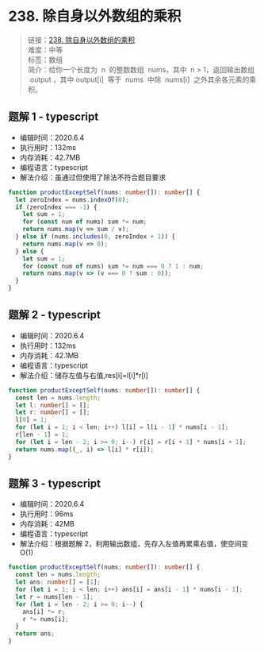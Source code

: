 # 238. 除自身以外数组的乘积

> 链接：[238. 除自身以外数组的乘积](https://leetcode-cn.com/problems/product-of-array-except-self/)  
> 难度：中等  
> 标签：数组  
> 简介：给你一个长度为  n  的整数数组  nums，其中  n > 1，返回输出数组  output ，其中 output[i]  等于  nums  中除  nums[i]  之外其余各元素的乘积。

## 题解 1 - typescript

- 编辑时间：2020.6.4
- 执行用时：132ms
- 内存消耗：42.7MB
- 编程语言：typescript
- 解法介绍：虽通过但使用了除法不符合题目要求

```typescript
function productExceptSelf(nums: number[]): number[] {
  let zeroIndex = nums.indexOf(0);
  if (zeroIndex === -1) {
    let sum = 1;
    for (const num of nums) sum *= num;
    return nums.map(v => sum / v);
  } else if (nums.includes(0, zeroIndex + 1)) {
    return nums.map(v => 0);
  } else {
    let sum = 1;
    for (const num of nums) sum *= num === 0 ? 1 : num;
    return nums.map(v => (v === 0 ? sum : 0));
  }
}
```

## 题解 2 - typescript

- 编辑时间：2020.6.4
- 执行用时：132ms
- 内存消耗：42.1MB
- 编程语言：typescript
- 解法介绍：储存左值与右值,res[i]=l[i]\*r[i]

```typescript
function productExceptSelf(nums: number[]): number[] {
  const len = nums.length;
  let l: number[] = [];
  let r: number[] = [];
  l[0] = 1;
  for (let i = 1; i < len; i++) l[i] = l[i - 1] * nums[i - 1];
  r[len - 1] = 1;
  for (let i = len - 2; i >= 0; i--) r[i] = r[i + 1] * nums[i + 1];
  return nums.map((_, i) => l[i] * r[i]);
}
```

## 题解 3 - typescript

- 编辑时间：2020.6.4
- 执行用时：96ms
- 内存消耗：42MB
- 编程语言：typescript
- 解法介绍：根据题解 2，利用输出数组，先存入左值再累乘右值，使空间变 O(1)

```typescript
function productExceptSelf(nums: number[]): number[] {
  const len = nums.length;
  let ans: number[] = [1];
  for (let i = 1; i < len; i++) ans[i] = ans[i - 1] * nums[i - 1];
  let r = nums[len - 1];
  for (let i = len - 2; i >= 0; i--) {
    ans[i] *= r;
    r *= nums[i];
  }
  return ans;
}
```
